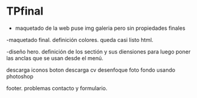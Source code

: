 # TPfinal
- maquetado de la web
puse img galeria pero sin propiedades finales


-maquetado final. definición colores. queda casi listo html.

-diseño hero. definición de los sectión y sus diensiones para luego poner las anclas que se usan desde el menú.

descarga iconos
boton descarga cv
desenfoque foto fondo usando photoshop

footer. problemas contacto y formulario. 